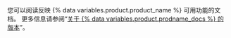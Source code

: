 您可以阅读反映 {% data variables.product.product_name %} 可用功能的文档。 更多信息请参阅“[关于 {% data variables.product.prodname_docs %} 的版本](/get-started/learning-about-github/about-versions-of-github-docs)”。
